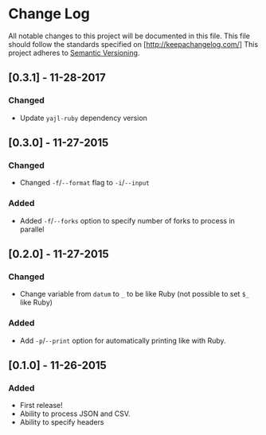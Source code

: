 # Change Log
All notable changes to this project will be documented in this file.
This file should follow the standards specified on [http://keepachangelog.com/]
This project adheres to [Semantic Versioning](http://semver.org/).

## [0.3.1] - 11-28-2017

### Changed

- Update `yajl-ruby` dependency version

## [0.3.0] - 11-27-2015

### Changed

- Changed `-f`/`--format` flag to `-i`/`--input`

### Added

- Added `-f`/`--forks` option to specify number of forks to process in parallel

## [0.2.0] - 11-27-2015

### Changed

- Change variable from `datum` to `_` to be like Ruby (not possible to set `$_` like Ruby)

### Added

- Add `-p`/`--print` option for automatically printing like with Ruby.

## [0.1.0] - 11-26-2015

### Added

- First release!
- Ability to process JSON and CSV.
- Ability to specify headers

